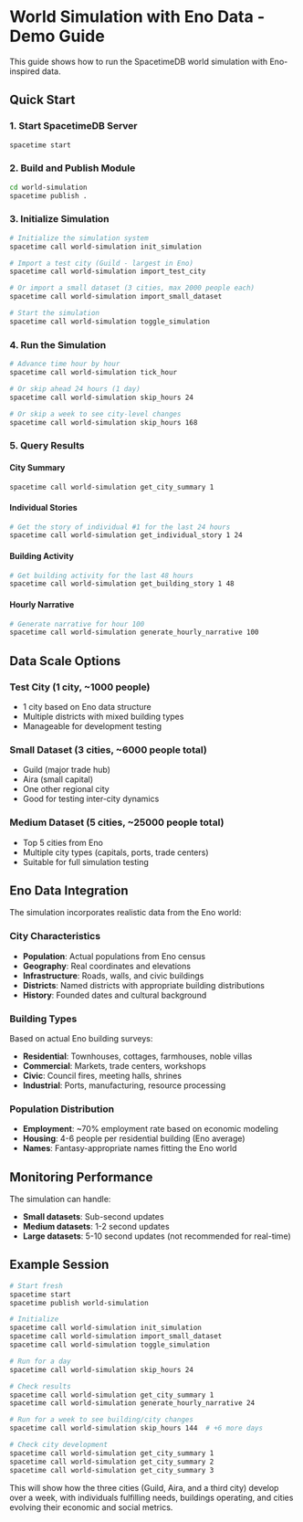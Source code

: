 # World Simulation with Eno Data - Demo Guide

This guide shows how to run the SpacetimeDB world simulation with Eno-inspired data.

## Quick Start

### 1. Start SpacetimeDB Server
```bash
spacetime start
```

### 2. Build and Publish Module
```bash
cd world-simulation
spacetime publish .
```

### 3. Initialize Simulation
```bash
# Initialize the simulation system
spacetime call world-simulation init_simulation

# Import a test city (Guild - largest in Eno)
spacetime call world-simulation import_test_city

# Or import a small dataset (3 cities, max 2000 people each)
spacetime call world-simulation import_small_dataset

# Start the simulation
spacetime call world-simulation toggle_simulation
```

### 4. Run the Simulation
```bash
# Advance time hour by hour
spacetime call world-simulation tick_hour

# Or skip ahead 24 hours (1 day)
spacetime call world-simulation skip_hours 24

# Or skip a week to see city-level changes
spacetime call world-simulation skip_hours 168
```

### 5. Query Results

#### City Summary
```bash
spacetime call world-simulation get_city_summary 1
```

#### Individual Stories
```bash
# Get the story of individual #1 for the last 24 hours
spacetime call world-simulation get_individual_story 1 24
```

#### Building Activity
```bash
# Get building activity for the last 48 hours
spacetime call world-simulation get_building_story 1 48
```

#### Hourly Narrative
```bash
# Generate narrative for hour 100
spacetime call world-simulation generate_hourly_narrative 100
```

## Data Scale Options

### Test City (1 city, ~1000 people)
- 1 city based on Eno data structure
- Multiple districts with mixed building types
- Manageable for development testing

### Small Dataset (3 cities, ~6000 people total)
- Guild (major trade hub)
- Aira (small capital)
- One other regional city
- Good for testing inter-city dynamics

### Medium Dataset (5 cities, ~25000 people total)
- Top 5 cities from Eno
- Multiple city types (capitals, ports, trade centers)
- Suitable for full simulation testing

## Eno Data Integration

The simulation incorporates realistic data from the Eno world:

### City Characteristics
- **Population**: Actual populations from Eno census
- **Geography**: Real coordinates and elevations
- **Infrastructure**: Roads, walls, and civic buildings
- **Districts**: Named districts with appropriate building distributions
- **History**: Founded dates and cultural background

### Building Types
Based on actual Eno building surveys:
- **Residential**: Townhouses, cottages, farmhouses, noble villas
- **Commercial**: Markets, trade centers, workshops
- **Civic**: Council fires, meeting halls, shrines
- **Industrial**: Ports, manufacturing, resource processing

### Population Distribution
- **Employment**: ~70% employment rate based on economic modeling
- **Housing**: 4-6 people per residential building (Eno average)
- **Names**: Fantasy-appropriate names fitting the Eno world

## Monitoring Performance

The simulation can handle:
- **Small datasets**: Sub-second updates
- **Medium datasets**: 1-2 second updates
- **Large datasets**: 5-10 second updates (not recommended for real-time)

## Example Session

```bash
# Start fresh
spacetime start
spacetime publish world-simulation

# Initialize
spacetime call world-simulation init_simulation
spacetime call world-simulation import_small_dataset
spacetime call world-simulation toggle_simulation

# Run for a day
spacetime call world-simulation skip_hours 24

# Check results
spacetime call world-simulation get_city_summary 1
spacetime call world-simulation generate_hourly_narrative 24

# Run for a week to see building/city changes
spacetime call world-simulation skip_hours 144  # +6 more days

# Check city development
spacetime call world-simulation get_city_summary 1
spacetime call world-simulation get_city_summary 2
spacetime call world-simulation get_city_summary 3
```

This will show how the three cities (Guild, Aira, and a third city) develop over a week, with individuals fulfilling needs, buildings operating, and cities evolving their economic and social metrics.